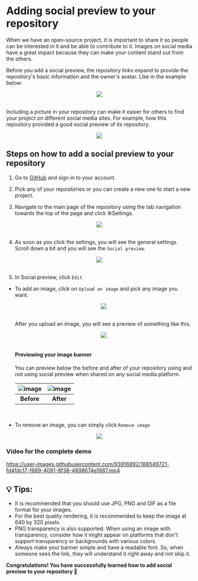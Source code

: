 # Adding social preview to your repository

When we have an open-source project, it is important to share it so people can be interested in it and be able to contribute to it. Images on social media have a great impact because they can make your content stand out from the others.

Before you add a social preview, the repository links expand to provide the repository's basic information and the owner's avatar. Like in the example below:

<div align="center">
  <img src="https://user-images.githubusercontent.com/93916892/188522879-596581e2-e915-42f1-a1bd-3dc5dce10f19.png" />
</div>
</br>

Including a picture in your repository can make it easier for others to find your project on different social media sites. For example, how this repository provided a good social preview of its repository. 
<div align="center">
  <img src="https://user-images.githubusercontent.com/93916892/188523195-92dc39a9-1926-4812-91ce-5c670ddad0d5.png" />
</div>

## Steps on how to add a social preview to your repository

1. Go to [GitHub](https://github.com) and sign in to your account.

2. Pick any of your repositories or you can create a new one to start a new project.

3. Navigate to the main page of the repository using the tab navigation towards the top of the page and click ⚙Settings.
  <div align="center">
    <img src="https://user-images.githubusercontent.com/93916892/188524405-2f20ae20-62ea-4056-ba02-0ccd5a33b31b.png" />
  </div>
  </br>

4. As soon as you click the settings, you will see the general settings. Scroll down a bit and you will see the `Social preview`.
  <div align="center">
    <img src="https://user-images.githubusercontent.com/93916892/188524582-3148100c-8ff6-453e-8d00-2f36f17c3240.png" />
  </div>
  </br>

5. In Social preview, click `Edit`
- To add an image, click on `Upload an image` and pick any image you want.
  <div align="center">
    <img src="https://user-images.githubusercontent.com/93916892/188525196-07465516-1627-4cb8-bf40-29a46e4abe7b.png" />
  </div>
  </br>

    After you upload an image, you will see a preview of something like this.
     <div align="center">
       <img src="https://user-images.githubusercontent.com/93916892/188525840-76782a16-a97b-44f8-9eef-eefc20da76c8.png" />
     </div>
     </br>

    #### Previewing your image banner
    You can preview below the before and after of your repository using and not using social preview when shared on any social media platform.

    | ![image](https://user-images.githubusercontent.com/93916892/188542496-d36eeb46-58d6-4a54-87d1-ef35cdbd3008.png)  | ![image](https://user-images.githubusercontent.com/93916892/188542525-74365d41-e0f4-4b1e-82bc-b0c3acc97fbd.png) | 
    |:---:|:---:|
    | **Before** | **After** | 
    </br>

- To remove an image, you can simply click `Remove image`
<div align="center">
  <img src="https://user-images.githubusercontent.com/93916892/188543037-6dd9813c-b147-4aa3-ab53-d7c08716c5d6.png" />
</div>

### Video for the complete demo


https://user-images.githubusercontent.com/93916892/188549721-fd4fdc17-f669-4091-8f38-4898674e1987.mp4



## 💡 Tips:
- It is recommended that you should use JPG, PNG and GIF as a file format for your images. 
- For the best quality rendering, it is recommended to keep the image at 640 by 320 pixels.
- PNG transparency is also supported. When using an image with transparency, consider how it might appear on platforms that don't support transparency or backgrounds with various colors.
- Always make your banner simple and have a readable font. So, when someone sees the link, they will understand it right away and not skip it.

**Congratulations! You have successfully learned how to add social preview to your repository 🚀**
